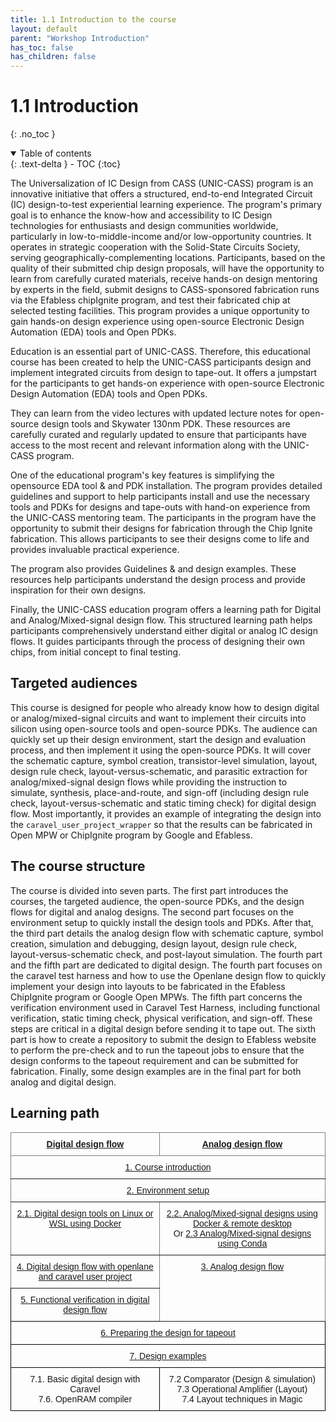 ```yaml
---
title: 1.1 Introduction to the course
layout: default
parent: "Workshop Introduction"
has_toc: false
has_children: false
---
```


# 1.1 Introduction

{: .no_toc }

<details open markdown="block">
  <summary>
    Table of contents
  </summary>
  {: .text-delta }
- TOC
{:toc}
</details>

The Universalization of IC Design from CASS (UNIC-CASS) program is an innovative initiative that offers a structured, end-to-end Integrated Circuit (IC) design-to-test experiential learning experience. The program's primary goal is to enhance the know-how and accessibility to IC Design technologies for enthusiasts and design communities worldwide, particularly in low-to-middle-income and/or low-opportunity countries. It operates in strategic cooperation with the Solid-State Circuits Society, serving geographically-complementing locations. Participants, based on the quality of their submitted chip design proposals, will have the opportunity to learn from carefully curated materials, receive hands-on design mentoring by experts in the field, submit designs to CASS-sponsored fabrication runs via the Efabless chipIgnite program, and test their fabricated chip at selected testing facilities. This program provides a unique opportunity to gain hands-on design experience using open-source Electronic Design Automation (EDA) tools and Open PDKs.

Education is an essential part of UNIC-CASS. Therefore, this educational course has been created to help the UNIC-CASS participants design and implement integrated circuits from design to tape-out. It offers a jumpstart for the participants to get hands-on experience with open-source Electronic Design Automation (EDA) tools and Open PDKs.

They can learn from the video lectures with updated lecture notes for open-source design tools and Skywater 130nm PDK. These resources are carefully curated and regularly updated to ensure that participants have access to the most recent and relevant information along with the UNIC-CASS program.

One of the educational program's key features is simplifying the opensource EDA tool & and PDK installation. The program provides detailed guidelines and support to help participants install and use the necessary tools and PDKs for designs and tape-outs with hand-on experience from the UNIC-CASS mentoring team.
The participants in the program have the opportunity to submit their designs for fabrication through the Chip Ignite fabrication. This allows participants to see their designs come to life and provides invaluable practical experience.

The program also provides Guidelines & and design examples. These resources help participants understand the design process and provide inspiration for their own designs.

Finally, the UNIC-CASS education program offers a learning path for Digital and Analog/Mixed-signal design flow. This structured learning path helps participants comprehensively understand either digital or analog IC design flows. It guides participants through the process of designing their own chips, from initial concept to final testing.

## Targeted audiences

This course is designed for people who already know how to design digital or analog/mixed-signal circuits and want to implement their circuits into silicon using open-source tools and open-source PDKs. The audience can quickly set up their design environment, start the design and evaluation process, and then implement it using the open-source PDKs. It will cover the schematic capture, symbol creation, transistor-level simulation, layout, design rule check, layout-versus-schematic, and parasitic extraction for analog/mixed-signal design flows while providing the instruction to simulate, synthesis, place-and-route, and sign-off (including design rule check, layout-versus-schematic and static timing check) for digital design flow. Most importantly, it provides an example of integrating the design into the `caravel_user_project_wrapper` so that the results can be fabricated in Open MPW or ChipIgnite program by Google and Efabless.

## The course structure

The course is divided into seven parts. The first part introduces the courses, the targeted audience, the open-source PDKs, and the design flows for digital and analog designs. The second part focuses on the environment setup to quickly install the design tools and PDKs. After that, the third part details the analog design flow with schematic capture, symbol creation, simulation and debugging, design layout, design rule check, layout-versus-schematic check, and post-layout simulation. The fourth part and the fifth part are dedicated to digital design. The fourth part focuses on the caravel test harness and how to use the Openlane design flow to quickly implement your design into layouts to be fabricated in the Efabless ChipIgnite program or Google Open MPWs. The fifth part concerns the verification environment used in Caravel Test Harness, including functional verification, static timing check, physical verification, and sign-off. These steps are critical in a digital design before sending it to tape out. The sixth part is how to create a repository to submit the design to Efabless website to perform the pre-check and to run the tapeout jobs to ensure that the design conforms to the tapeout requirement and can be submitted for fabrication. Finally, some design examples are in the final part for both analog and digital design.

## Learning path

<style type="text/css">
.tg  {border-collapse:collapse;border-spacing:0;margin:0px auto;}
.tg td{border-color:black;border-style:solid;border-width:1px;font-family:Arial, sans-serif;font-size:14px;
  overflow:hidden;padding:10px 5px;word-break:normal;}
.tg th{border-color:black;border-style:solid;border-width:1px;font-family:Arial, sans-serif;font-size:14px;
  font-weight:normal;overflow:hidden;padding:10px 5px;word-break:normal;}
.tg .tg-baqh{text-align:center;vertical-align:top}
.tg .tg-c3ow{border-color:inherit;text-align:center;vertical-align:top}
.tg .tg-7btt{border-color:inherit;font-weight:bold;text-align:center;vertical-align:top}
</style>
<table class="tg"><thead>
  <tr>
    <th class="tg-7btt"><a href="/training/digital-flow.html">Digital design flow</a></th>
    <th class="tg-7btt"><a href="/training/analog-flow.html">Analog design flow</a></th>
  </tr></thead>
<tbody>
  <tr>
    <td class="tg-c3ow" colspan="2"><a href="/training/01-course-intro.html">1. Course introduction</a></td>
  </tr>
  <tr>
    <td class="tg-c3ow" colspan="2"><a href="/training/02-env-setup.html">2. Environment setup</a></td>
  </tr>
  <tr>
    <td class="tg-c3ow"><a href="/training/2.1-digital-design-tool-docker.html">2.1. Digital design tools on Linux or WSL using Docker</a><br></td>
    <td class="tg-c3ow"><a href="/training/2.2-AMS-docker-remote.html">2.2. Analog/Mixed-signal designs using Docker &amp; remote desktop</a><br>Or <a href="/training/2.2-AMS-docker-remote.html">2.3 Analog/Mixed-signal designs using Conda</a></td>
  </tr>
  <tr>
    <td class="tg-c3ow"><a href="/training/4.1-Openlane-overview.html">4. Digital design flow with openlane and caravel user project</a></td>
    <td class="tg-c3ow" rowspan="2"><a href="/training/analog-flow.html">3. Analog design flow</a></td>
  </tr>
  <tr>
    <td class="tg-baqh"><a href="/training/5.1-functional-verification-intro.html">5. Functional verification in digital design flow</a></td>
  </tr>
  <tr>
    <td class="tg-baqh" colspan="2"><a href="/training/06-design-for-tapeout.html">6. Preparing the design for tapeout</a></td>
  </tr>
  <tr>
    <td class="tg-baqh" colspan="2"><a href="/training/07-design-examples.html">7. Design examples</a></td>
  </tr>
  <tr>
    <td class="tg-baqh">7.1. Basic digital design with Caravel<br>7.6. OpenRAM compiler<br></td>
    <td class="tg-baqh">7.2 Comparator (Design &amp; simulation)<br>7.3 Operational Amplifier (Layout)<br>7.4 Layout techniques in Magic</td>
  </tr>
</tbody></table>